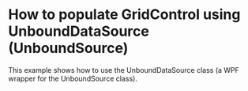 # How to populate GridControl using UnboundDataSource (UnboundSource)


This example shows how to use the UnboundDataSource class (a WPF wrapper for the UnboundSource class).

<br/>



